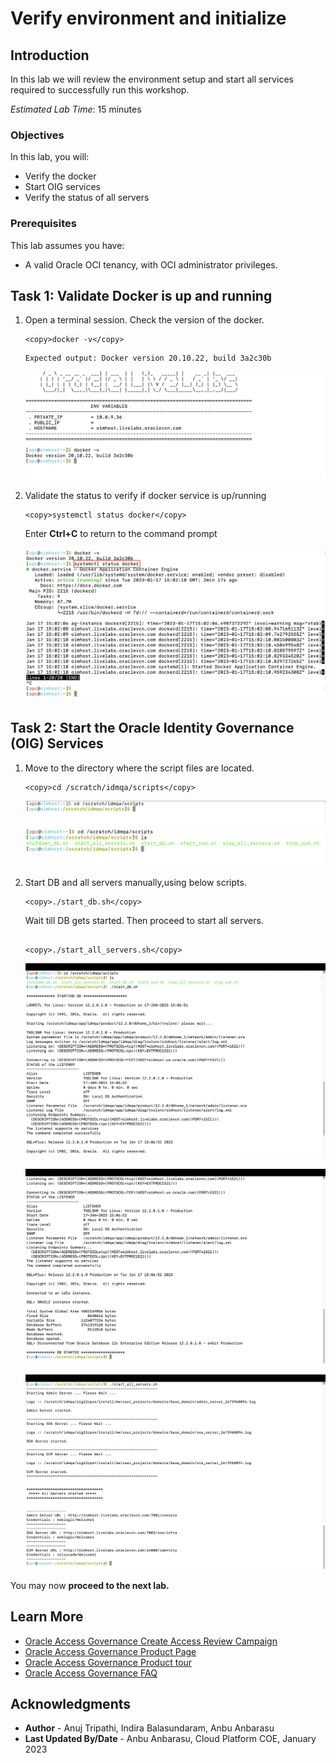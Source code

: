 # Verify environment and initialize 

## Introduction

In this lab we will review the environment setup and start all services required to successfully run this workshop.

*Estimated Lab Time*: 15 minutes

### Objectives

In this lab, you will:
 * Verify the docker 
 * Start OIG services
 * Verify the status of all servers

### Prerequisites
This lab assumes you have:
- A valid Oracle OCI tenancy, with OCI administrator privileges. 


## Task 1: Validate Docker is up and running

1. Open a terminal session. Check the version of the docker.

    ```
    <copy>docker -v</copy>
    ```
    ```
    Expected output: Docker version 20.10.22, build 3a2c30b
    ```
    ![Check the version of docker](images/docker-version.png)

2. Validate the status to verify if docker service is up/running

    ```
    <copy>systemctl status docker</copy>
    ```
    Enter **Ctrl+C** to return to the command prompt

    ![Validate the status of docker](images/docker-info.png) 

## Task 2: Start the Oracle Identity Governance (OIG) Services

1. Move to the directory where the script files are located.
     
    ```
    <copy>cd /scratch/idmqa/scripts</copy>
    ```

    ![Move to script files location](images/script-file.png)
    ![List of files in directory](images/list-files.png)


2. Start DB and all servers manually,using below scripts.

    ```
    <copy>./start_db.sh</copy>
    ```
    Wait till DB gets started. Then proceed to start all servers.
     ```
    
    <copy>./start_all_servers.sh</copy>
    ```
    ![DB server started](images/start-db.png)

    ![DB server started](images/db-started.png)

    ![All servers are started](images/start-all-servers.png)





You may now **proceed to the next lab.**

## Learn More

* [Oracle Access Governance Create Access Review Campaign](https://docs.oracle.com/en/cloud/paas/access-governance/pdapg/index.html)
* [Oracle Access Governance Product Page](https://www.oracle.com/security/cloud-security/access-governance/)
* [Oracle Access Governance Product tour](https://www.oracle.com/webfolder/s/quicktours/paas/pt-sec-access-governance/index.html)
* [Oracle Access Governance FAQ](https://www.oracle.com/security/cloud-security/access-governance/faq/)

## Acknowledgments
* **Author** - Anuj Tripathi, Indira Balasundaram, Anbu Anbarasu 
* **Last Updated By/Date** - Anbu Anbarasu, Cloud Platform COE, January 2023